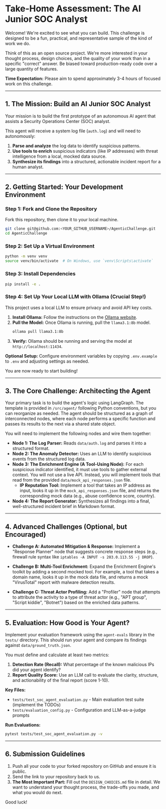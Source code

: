 # Take-Home Assessment: The AI Junior SOC Analyst

Welcome! We're excited to see what you can build. This challenge is designed to be a fun, practical, and representative sample of the kind of work we do.

Think of this as an open source project. We're more interested in your thought process, design choices, and the quality of your work than in a specific "correct" answer. Be biased toward production-ready code over a large quantity of features.

**Time Expectation:** Please aim to spend approximately 3-4 hours of focused work on this challenge.

---

## 1. The Mission: Build an AI Junior SOC Analyst

Your mission is to build the first prototype of an autonomous AI agent that assists a Security Operations Center (SOC) analyst.

This agent will receive a system log file (`auth.log`) and will need to autonomously:

1.  **Parse and analyze** the log data to identify suspicious patterns.
2.  **Use tools to enrich** suspicious indicators (like IP addresses) with threat intelligence from a local, mocked data source.
3.  **Synthesize its findings** into a structured, actionable incident report for a human analyst.

---

## 2. Getting Started: Your Development Environment

### Step 1: Fork and Clone the Repository

Fork this repository, then clone it to your local machine.

```bash
git clone git@github.com:<YOUR_GITHUB_USERNAME>/AgenticChallenge.git
cd AgenticChallenge
```

### Step 2: Set Up a Virtual Environment

```bash
python -m venv venv
source venv/bin/activate  # On Windows, use `venv\Scripts\activate`
```

### Step 3: Install Dependencies

```bash
pip install -e .
```

### Step 4: Set Up Your Local LLM with Ollama (Crucial Step!)

This project uses a local LLM to ensure privacy and avoid API key costs.

1. **Install Ollama:** Follow the instructions on the [Ollama website](https://ollama.com/).
2. **Pull the Model:** Once Ollama is running, pull the `llama3.1:8b` model.
   ```bash
   ollama pull llama3.1:8b
   ```
3. **Verify:** Ollama should be running and serving the model at `http://localhost:11434`.

**Optional Setup:** Configure environment variables by copying `.env.example` to `.env` and adjusting settings as needed.

You are now ready to start building!

---

## 3. The Core Challenge: Architecting the Agent

Your primary task is to build the agent's logic using LangGraph. The template is provided in `/src/agent/` following Python conventions, but you can reorganize as needed. The agent should be structured as a graph of interconnected nodes, where each node performs a specific function and passes its results to the next via a shared state object.

You will need to implement the following nodes and wire them together:

- **Node 1: The Log Parser:** Reads `data/auth.log` and parses it into a structured format.
- **Node 2: The Anomaly Detector:** Uses an LLM to identify suspicious events from the structured log data.
- **Node 3: The Enrichment Engine (A Tool-Using Node):** For each suspicious indicator identified, it must use tools to gather external context. You will not use a live API. Instead, you will implement tools that read from the provided `data/mock_api_responses.json` file.
  - **IP Reputation Tool:** Implement a tool that takes an IP address as input, looks it up in the `mock_api_responses.json` file, and returns the corresponding mock data (e.g., abuse confidence score, country).
- **Node 4: The Report Generator:** Synthesizes all findings into a final, well-structured incident brief in Markdown format.

---

## 4. Advanced Challenges (Optional, but Encouraged)

- **Challenge A: Automated Mitigation & Response:** Implement a "Response Planner" node that suggests concrete response steps (e.g., firewall rule syntax like `iptables -A INPUT -s 203.0.113.55 -j DROP`).

- **Challenge B: Multi-Tool Enrichment:** Expand the Enrichment Engine's toolkit by adding a second mocked tool. For example, a tool that takes a domain name, looks it up in the mock data file, and returns a mock "VirusTotal" report with malware detection results.

- **Challenge C: Threat Actor Profiling:** Add a "Profiler" node that attempts to attribute the activity to a type of threat actor (e.g., "APT group", "Script kiddie", "Botnet") based on the enriched data patterns.

---

## 5. Evaluation: How Good is Your Agent?

Implement your evaluation framework using the `agent-evals` library in the `tests/` directory. This should run your agent and compare its findings against `data/ground_truth.json`.

You must define and calculate at least two metrics:

1.  **Detection Rate (Recall):** What percentage of the known malicious IPs did your agent identify?
2.  **Report Quality Score:** Use an LLM call to evaluate the clarity, structure, and actionability of the final report (score 1-10).

**Key Files:**

- `tests/test_soc_agent_evaluation.py` - Main evaluation test suite (implement the TODOs)
- `tests/evaluation_config.py` - Configuration and LLM-as-a-judge prompts

**Run Evaluations:**

```bash
pytest tests/test_soc_agent_evaluation.py -v
```

---

## 6. Submission Guidelines

1.  Push all your code to your forked repository on GitHub and ensure it is public.
2.  Send the link to your repository back to us.
3.  **The Most Important Part:** Fill out the `DESIGN_CHOICES.md` file in detail. We want to understand your thought process, the trade-offs you made, and what you would do next.

Good luck!
